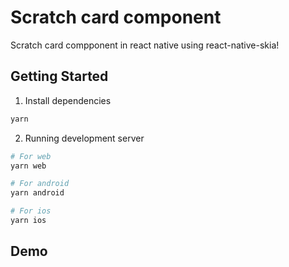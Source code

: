 # Scratch card component

Scratch card compponent in react native using react-native-skia!

## Getting Started

1. Install dependencies

```bash
yarn
```

2. Running development server

```bash
# For web
yarn web

# For android
yarn android

# For ios
yarn ios
```

## Demo
